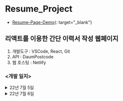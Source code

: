 # Resume_Project
* [Resume-Page-Demo](https://jmj-resume-page.netlify.app/){: target="_blank"}

## 리액트를 이용한 간단 이력서 작성 웹페이지
1. 개발도구 : VSCode, React, Git
2. API : DaumPostcode
3. 웹 호스팅 : Netlify

### <개발 일지>

<details>
<summary>22년 7월 5일</summary>
<div markdown="1">

>1. 이력서 항목 버튼으로 추가
>- <img width="100%" src="https://user-images.githubusercontent.com/44563747/177324978-ddd49e8f-4f25-4e84-8e0b-d77cde0091e9.gif"/>
>2. 성별 선택 드롭다운 메뉴
>- <img width="100%" src="https://user-images.githubusercontent.com/44563747/177326978-6ce755fd-d211-4492-9b61-32a279b9dcb7.gif"/>
>3. 생년월일, 연락처 구분자
>- <img width="100%" src="https://user-images.githubusercontent.com/44563747/177326787-68aa2a7e-e98d-40dd-8d48-3d917334d423.gif"/>
>4. 로컬 사진 등록
>- <img width="100%" src="https://user-images.githubusercontent.com/44563747/177326882-726eaad0-7b51-4adb-95de-ef3a5e0efb2e.gif"/>
>5. DaumPostcode API 이용 주소 등록
>- <img width="100%" src="https://user-images.githubusercontent.com/44563747/177327059-8d4d22ca-aceb-4683-a7b0-a79691f53ff4.gif"/>

</div>
</details>

<details>
<summary>22년 7월 6일</summary>
<div markdown="1">

>1. 항목 포커스 이벤트 추가
>- <img width="100%" src="https://user-images.githubusercontent.com/44563747/177549633-cb750ed7-a518-47f0-b614-5631fb0c9608.gif"/>

</div>
</details>